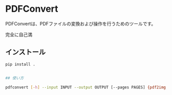 # PDFConvert

PDFConvertは、PDFファイルの変換および操作を行うためのツールです。


完全に自己満

## インストール

```sh
pip install .


## 使い方

pdfconvert [-h] --input INPUT --output OUTPUT [--pages PAGES] {pdf2img,img2pdf,extract_text,merge,split,pdf2docx,delete_pages}